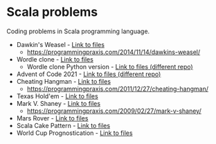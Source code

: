 # Scala problems

Coding problems in Scala programming language.

- Dawkin's Weasel - [Link to files](src/main/scala/dawkinsweasel/)
    - https://programmingpraxis.com/2014/11/14/dawkins-weasel/
- Wordle clone - [Link to files](src/main/scala/wordle)
    - Wordle clone Python version - [Link to files (different repo)](https://github.com/ryunsk/wordle-clone)
- Advent of Code 2021 - [Link to files (different repo)](https://github.com/ryunsk/advent-of-code-2021)
- Cheating Hangman - [Link to files](src/main/scala/cheatinghangman)
    - https://programmingpraxis.com/2011/12/27/cheating-hangman/
- Texas Hold'em - [Link to files](src/main/scala/texasholdem)
- Mark V. Shaney - [Link to files](src/main/scala/markshaney)
    - https://programmingpraxis.com/2009/02/27/mark-v-shaney/
- Mars Rover - [Link to files](src/main/scala/marsrover)
- Scala Cake Pattern - [Link to files](src/main/scala/cakepattern)
- World Cup Prognostication - [Link to files](python/world_cup_prognostication)
